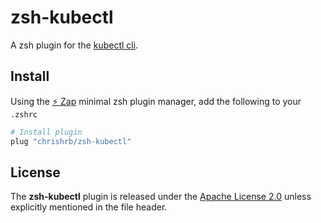# zsh-kubectl

A zsh plugin for the [kubectl cli](https://github.com/kubernetes/kubectl).

## Install
Using the [:zap: Zap](https://www.zapzsh.org/) minimal zsh plugin manager, add the following to your `.zshrc`

```sh
# Install plugin
plug "chrishrb/zsh-kubectl"
```

## License
The **zsh-kubectl** plugin is released under the [Apache License 2.0](https://github.com/chrishrb/zsh-kubectl/blob/main/LICENSE) unless explicitly mentioned in the file header.

